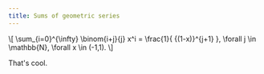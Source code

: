 ```yaml
---
title: Sums of geometric series
---
```


\\[
  \\sum_{i=0}^{\\infty} \\binom{i+j}{j} x^i = \\frac{1}{ {(1-x)}^{j+1} },
\\forall j \\in \\mathbb{N}, \\forall x \\in (-1,1).
\\]

That's cool.
